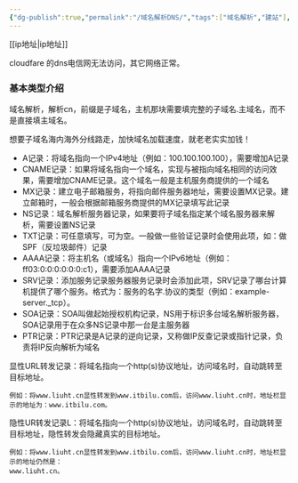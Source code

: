 ```yaml
---
{"dg-publish":true,"permalink":"/域名解析DNS/","tags":["域名解析","建站"],"noteIcon":""}
---
```


[[ip地址\|ip地址]]


cloudfare 的dns电信网无法访问，其它网络正常。
### 基本类型介绍
域名解析，解析cn，前缀是子域名，主机那块需要填完整的子域名.主域名，而不是直接填主域名。

想要子域名海内海外分线路走，加快域名加载速度，就老老实实加钱！

- A记录：将域名指向一个IPv4地址（例如：100.100.100.100），需要增加A记录
- CNAME记录：如果将域名指向一个域名，实现与被指向域名相同的访问效果，需要增加CNAME记录。这个域名一般是主机服务商提供的一个域名
- MX记录：建立电子邮箱服务，将指向邮件服务器地址，需要设置MX记录。建立邮箱时，一般会根据邮箱服务商提供的MX记录填写此记录
- NS记录：域名解析服务器记录，如果要将子域名指定某个域名服务器来解析，需要设置NS记录
- TXT记录：可任意填写，可为空。一般做一些验证记录时会使用此项，如：做SPF（反垃圾邮件）记录
- AAAA记录：将主机名（或域名）指向一个IPv6地址（例如：ff03:0:0:0:0:0:0:c1），需要添加AAAA记录
- SRV记录：添加服务记录服务器服务记录时会添加此项，SRV记录了哪台计算机提供了哪个服务。格式为：服务的名字.协议的类型（例如：example-server._tcp）。
- SOA记录：SOA叫做起始授权机构记录，NS用于标识多台域名解析服务器，SOA记录用于在众多NS记录中那一台是主服务器
- PTR记录：PTR记录是A记录的逆向记录，又称做IP反查记录或指针记录，负责将IP反向解析为域名

显性URL转发记录：将域名指向一个http(s)协议地址，访问域名时，自动跳转至目标地址。
```
例如：将www.liuht.cn显性转发到www.itbilu.com后，访问www.liuht.cn时，地址栏显示的地址为：www.itbilu.com。
```

隐性UR转发记录L：将域名指向一个http(s)协议地址，访问域名时，自动跳转至目标地址，隐性转发会隐藏真实的目标地址。
```
例如：将www.liuht.cn显性转发到www.itbilu.com后，访问www.liuht.cn时，地址栏显示的地址仍然是：
www.liuht.cn。
```
